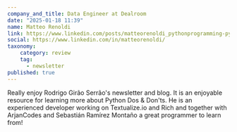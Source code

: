 ```yaml
---
company_and_title: Data Engineer at Dealroom
date: "2025-01-18 11:39"
name: Matteo Renoldi
link: https://www.linkedin.com/posts/matteorenoldi_pythonprogramming-pythondeveloper-activity-7058716953070161920-fN3o
social: https://www.linkedin.com/in/matteorenoldi/
taxonomy:
    category: review
    tag:
      - newsletter
published: true
---
```


Really enjoy Rodrigo Girão Serrão's newsletter and blog. It is an enjoyable resource for learning more about Python Dos & Don'ts.
He is an experienced developer working on Textualize.io and Rich and together with ArjanCodes and Sebastián Ramírez Montaño a great programmer to learn from!
